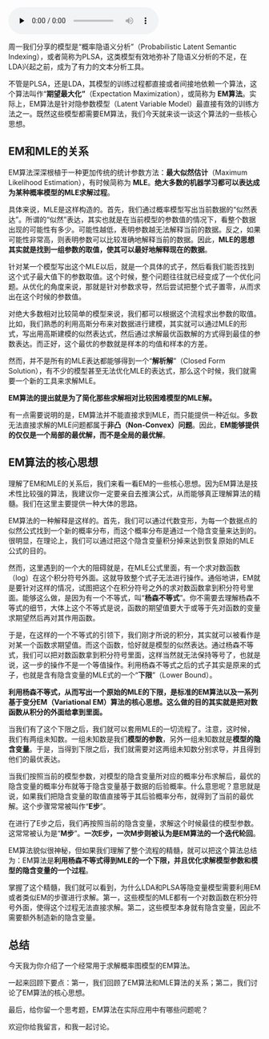 <audio id="audio" title="102 | 基础文本分析模型之三：EM算法" controls="" preload="none"><source id="mp3" src="https://static001.geekbang.org/resource/audio/32/bc/32c78d8415ff8b1375610605cc06aebc.mp3"></audio>

周一我们分享的模型是“概率隐语义分析”（Probabilistic Latent Semantic Indexing），或者简称为PLSA，这类模型有效地弥补了隐语义分析的不足，在LDA兴起之前，成为了有力的文本分析工具。

不管是PLSA，还是LDA，其模型的训练过程都直接或者间接地依赖一个算法，这个算法叫作“**期望最大化”**（Expectation Maximization），或简称为 **EM算法**。实际上，EM算法是针对隐参数模型（Latent Variable Model）最直接有效的训练方法之一。既然这些模型都需要EM算法，我们今天就来谈一谈这个算法的一些核心思想。

## EM和MLE的关系

EM算法深深根植于一种更加传统的统计参数方法：**最大似然估计**（Maximum Likelihood Estimation），有时候简称为 **MLE**。**绝大多数的机器学习都可以表达成为某种概率模型的MLE求解过程**。

具体来说，MLE是这样构造的。首先，我们通过概率模型写出当前数据的“似然表达”。所谓的“似然”表达，其实也就是在当前模型的参数值的情况下，看整个数据出现的可能性有多少。可能性越低，表明参数越无法解释当前的数据。反之，如果可能性非常高，则表明参数可以比较准确地解释当前的数据。因此，**MLE的思想其实就是找到一组参数的取值，使其可以最好地解释现在的数据**。

针对某一个模型写出这个MLE以后，就是一个具体的式子，然后看我们能否找到这个式子最大值下的参数取值。这个时候，整个问题往往就已经变成了一个优化问题。从优化的角度来说，那就是针对参数求导，然后尝试把整个式子置零，从而求出在这个时候的参数值。

对绝大多数相对比较简单的模型来说，我们都可以根据这个流程求出参数的取值。比如，我们熟悉的利用高斯分布来对数据进行建模，其实就可以通过MLE的形式，写出用高斯建模的似然表达式，然后通过求解最优函数解的方式得到最佳的参数表达。而正好，这个最优的参数就是样本的均值和样本的方差。

然而，并不是所有的MLE表达都能够得到一个“**解析解**”（Closed Form Solution），有不少的模型甚至无法优化MLE的表达式，那么这个时候，我们就需要一个新的工具来求解MLE。

**EM算法的提出就是为了简化那些求解相对比较困难模型的MLE解。**

有一点需要说明的是，EM算法并不能直接求到MLE，而只能提供一种近似。多数无法直接求解的MLE问题都属于**非凸（Non-Convex）问题**。因此，**EM能够提供的仅仅是一个局部的最优解，而不是全局的最优解**。

## EM算法的核心思想

理解了EM和MLE的关系后，我们来看一看EM的一些核心思想。因为EM算法是技术性比较强的算法，我建议你一定要亲自去推演公式，从而能够真正理解算法的精髓。我们在这里主要提供一种大体的思路。

EM算法的一种解释是这样的。首先，我们可以通过代数变形，为每一个数据点的似然公式找到一个新的概率分布，而这个概率分布是通过一个隐含变量来达到的。很明显，在理论上，我们可以通过把这个隐含变量积分掉来达到恢复原始的MLE公式的目的。

然而，这里遇到的一个大的阻碍就是，在MLE公式里面，有一个求对数函数（log）在这个积分符号外面。这就导致整个式子无法进行操作。通俗地讲，EM就是要针对这样的情况，试图把这个在积分符号之外的求对数函数拿到积分符号里面。能够这么做，是因为有一个不等式，叫“**杨森不等式**”。你不需要去理解杨森不等式的细节，大体上这个不等式是说，函数的期望值要大于或等于先对函数的变量求期望然后再对其作用函数。

于是，在这样的一个不等式的引领下，我们刚才所说的积分，其实就可以被看作是对某一个函数求期望值。而这个函数，恰好就是模型的似然表达。通过杨森不等式，我们可以把对数函数拿到积分符号里面，这样当然就无法保持等号了，也就是说，这一步的操作不是一个等值操作。利用杨森不等式之后的式子其实是原来的式子，也就是含有隐含变量的MLE式的一个“**下限**”（Lower Bound）。

**利用杨森不等式，从而写出一个原始的MLE的下限，是标准的EM算法以及一系列基于变分EM（Variational EM）算法的核心思想。这么做的目的其实就是把对数函数从积分的外面给拿到里面。**

当我们有了这个下限之后，我们就可以套用MLE的一切流程了。注意，这时候，我们有两组未知数。一组未知数是我们**模型的参数**，另外一组未知数就是**模型的隐含变量**。于是，当得到下限之后，我们就需要对这两组未知数分别求导，并且得到他们的最优表达。

当我们按照当前的模型参数，对模型的隐含变量所对应的概率分布求解后，最优的隐含变量的概率分布就等于隐含变量基于数据的后验概率。什么意思呢？意思就是说，如果我们把隐含变量的取值直接等于其后验概率分布，就得到了当前的最优解。这个步骤常常被叫作“**E步**”。

在进行了E步之后，我们再按照当前的隐含变量，求解这个时候最佳的模型参数。这常常被认为是“**M步**”。**一次E步，一次M步则被认为是EM算法的一个迭代轮回**。

EM算法貌似很神秘，但如果我们理解了整个流程的精髓，就可以把这个算法总结为：EM算法是**利用杨森不等式得到MLE的一个下限，并且优化求解模型参数和模型的隐含变量的一个过程**。

掌握了这个精髓，我们就可以看到，为什么LDA和PLSA等隐变量模型需要利用EM或者类似EM的步骤进行求解。第一，这些模型的MLE都有一个对数函数在积分符号外面，使得这个过程无法直接求解。第二，这些模型本身就有隐含变量，因此不需要额外制造新的隐含变量。

## 总结

今天我为你介绍了一个经常用于求解概率图模型的EM算法。

一起来回顾下要点：第一，我们回顾了EM算法和MLE算法的关系；第二，我们讨论了EM算法的核心思想。

最后，给你留一个思考题，EM算法在实际应用中有哪些问题呢？

欢迎你给我留言，和我一起讨论。


